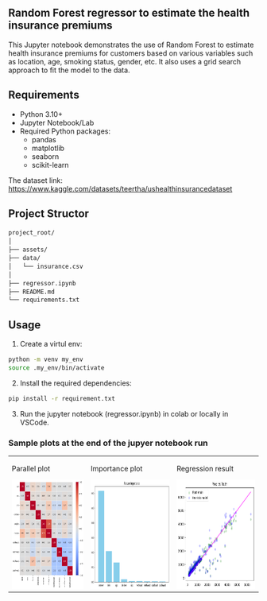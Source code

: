 ## Random Forest regressor to estimate the health insurance premiums

This Jupyter notebook demonstrates the use of Random Forest to estimate health insurance premiums for customers based on various variables such as location, age, smoking status, gender, etc.
It also uses a grid search approach to fit the model to the data.
 

## Requirements
- Python 3.10+
- Jupyter Notebook/Lab
- Required Python packages:
  - pandas
  - matplotlib
  - seaborn
  - scikit-learn


The dataset link: https://www.kaggle.com/datasets/teertha/ushealthinsurancedataset


## Project Structor
```bash
project_root/
│
├── assets/  
├── data/
│   └── insurance.csv
│   
├── regressor.ipynb  
├── README.md
└── requirements.txt
```

## Usage
1. Create a virtul env:

```bash
python -m venv my_env
source .my_env/bin/activate
```

2. Install the required dependencies:

```bash
pip install -r requirement.txt
```

3. Run the jupyter notebook (regressor.ipynb) in colab or locally in VSCode. 


### Sample plots at the end of the jupyer notebook run


<table>
  <tr>
    <td>
      <p>Parallel plot</p>
      <img src="./assets/correlations.png" alt="Correlations Plot" width="250" height="220">
    </td>
    <td>
      <p>Importance plot</p>
      <img src="./assets/importance.png" alt="Importance Plot" width="250" height="220">
    </td>
    <td>
      <p>Regression result</p>
      <img src="./assets/regressions.png" alt="Regression Plot" width="250" height="220">
    </td>
  </tr>
</table>


